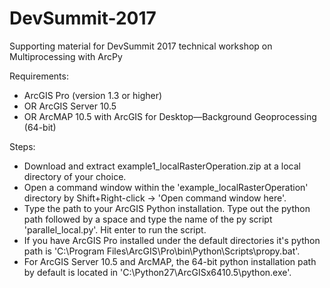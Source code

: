 # DevSummit-2017
Supporting material for  DevSummit 2017 technical workshop on Multiprocessing with ArcPy

Requirements:
- ArcGIS Pro (version 1.3 or higher) 
- OR ArcGIS Server 10.5
- OR ArcMAP 10.5 with ArcGIS for Desktop—Background Geoprocessing (64-bit)

Steps:
- Download and extract example1_localRasterOperation.zip at a local directory of your choice.
- Open a command window within the 'example_localRasterOperation' directory by Shift+Right-click -> 'Open command window here'.
- Type the path to your ArcGIS Python installation. Type out the python path followed by a space and type the name of the py script 'parallel_local.py'. Hit enter to run the script.
- If you have ArcGIS Pro installed under the default directories it's python path is 'C:\Program Files\ArcGIS\Pro\bin\Python\Scripts\propy.bat'.
- For ArcGIS Server 10.5 and ArcMAP, the 64-bit python installation path by default is located in 'C:\Python27\ArcGISx6410.5\python.exe'.
